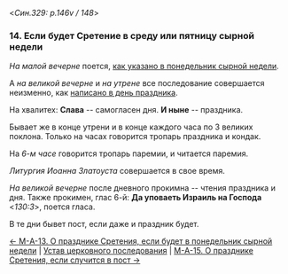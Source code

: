
<*Син.329: p.146v / 148*>

### 14. Если будет Сретение в среду или пятницу сырной недели

*На малой вечерне* поется, [как указано в понедельник сырной недели](m_329_013.md).

А *на великой вечерне* и *на утрене* все последование совершается неизменно,
как [написано в день праздника](../../../02_february/02_02_SAB.ru.md).

На хвалитех: **Слава** -- самогласен дня. **И ныне** -- праздника. 

Бывает же в конце утрени и в конце каждого часа по 3 великих поклона. 
Только на часах говорится тропарь праздника и кондак.

На *6-м часе* говорится тропарь паремии, и читается паремия.

*Литургия Иоанна Златоуста* совершается в свое время.

*На великой вечерне* после дневного прокимна -- чтения праздника и дня. 
Также прокимен, глас 6-й: **Да уповаеть Израиль на Господа** <*130:3*>, 
поется гласа.

В те дни бывет пост, если даже и праздник будет.

[← М-A-13. О празднике Сретения, если будет в понедельник сырной недели](m_329_013.md)
| [Устав церковного последования](README.md)
| [М-A-15. О празднике Сретения, если случится в пост →](m_329_015.md)
